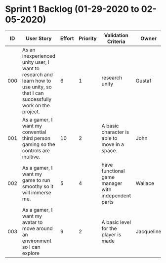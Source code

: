 # Sprint 1 Backlog (01-29-2020 to 02-05-2020)

| ID | User Story | Effort | Priority | Validation Criteria | Owner |
|----|------------|--------|----------|---------------------|-------|
| 000 | As an inexperienced unity user, I want to research and learn how to use unity, so that I can successfully work on the project. | 6 | 1 | research unity | Gustaf |
| 001 | As a gamer, I want my convential third person gaming so the controls are inuitive. | 10 | 2 | A basic character is able to move in a space. | John |
| 002 | As a gamer, I want my game to run smoothy so it will immerse me. | 5 | 4 | have functional game manager with independent parts | Wallace |
| 003 | As a gamer, I want my avatar to move around an environment so I can explore | 9 | 2 | A basic level for the player is made | Jacqueline |
